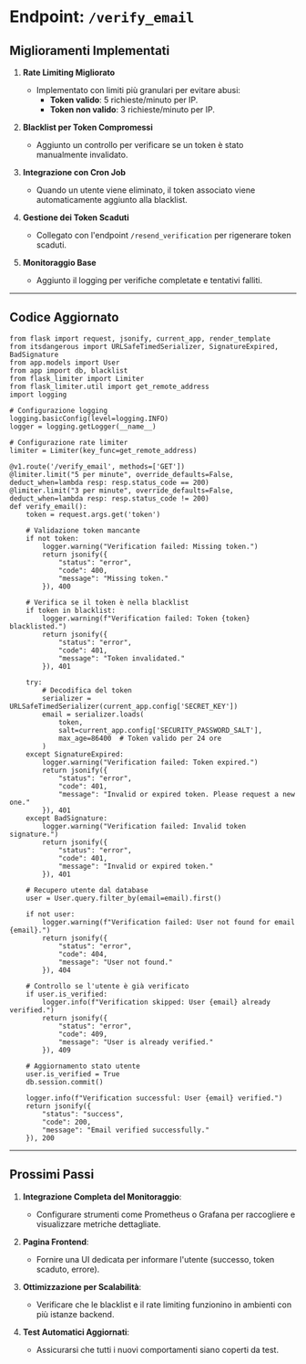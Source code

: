 # Endpoint: `/verify_email` 
## Miglioramenti Implementati

1. **Rate Limiting Migliorato**
   - Implementato con limiti più granulari per evitare abusi:
     - **Token valido**: 5 richieste/minuto per IP.
     - **Token non valido**: 3 richieste/minuto per IP.

2. **Blacklist per Token Compromessi**
   - Aggiunto un controllo per verificare se un token è stato manualmente invalidato.

3. **Integrazione con Cron Job**
   - Quando un utente viene eliminato, il token associato viene automaticamente aggiunto alla blacklist.

4. **Gestione dei Token Scaduti**
   - Collegato con l'endpoint `/resend_verification` per rigenerare token scaduti.

5. **Monitoraggio Base**
   - Aggiunto il logging per verifiche completate e tentativi falliti.

---

## Codice Aggiornato

```
from flask import request, jsonify, current_app, render_template
from itsdangerous import URLSafeTimedSerializer, SignatureExpired, BadSignature
from app.models import User
from app import db, blacklist
from flask_limiter import Limiter
from flask_limiter.util import get_remote_address
import logging

# Configurazione logging
logging.basicConfig(level=logging.INFO)
logger = logging.getLogger(__name__)

# Configurazione rate limiter
limiter = Limiter(key_func=get_remote_address)

@v1.route('/verify_email', methods=['GET'])
@limiter.limit("5 per minute", override_defaults=False, deduct_when=lambda resp: resp.status_code == 200)
@limiter.limit("3 per minute", override_defaults=False, deduct_when=lambda resp: resp.status_code != 200)
def verify_email():
    token = request.args.get('token')

    # Validazione token mancante
    if not token:
        logger.warning("Verification failed: Missing token.")
        return jsonify({
            "status": "error",
            "code": 400,
            "message": "Missing token."
        }), 400

    # Verifica se il token è nella blacklist
    if token in blacklist:
        logger.warning(f"Verification failed: Token {token} blacklisted.")
        return jsonify({
            "status": "error",
            "code": 401,
            "message": "Token invalidated."
        }), 401

    try:
        # Decodifica del token
        serializer = URLSafeTimedSerializer(current_app.config['SECRET_KEY'])
        email = serializer.loads(
            token,
            salt=current_app.config['SECURITY_PASSWORD_SALT'],
            max_age=86400  # Token valido per 24 ore
        )
    except SignatureExpired:
        logger.warning("Verification failed: Token expired.")
        return jsonify({
            "status": "error",
            "code": 401,
            "message": "Invalid or expired token. Please request a new one."
        }), 401
    except BadSignature:
        logger.warning("Verification failed: Invalid token signature.")
        return jsonify({
            "status": "error",
            "code": 401,
            "message": "Invalid or expired token."
        }), 401

    # Recupero utente dal database
    user = User.query.filter_by(email=email).first()

    if not user:
        logger.warning(f"Verification failed: User not found for email {email}.")
        return jsonify({
            "status": "error",
            "code": 404,
            "message": "User not found."
        }), 404

    # Controllo se l'utente è già verificato
    if user.is_verified:
        logger.info(f"Verification skipped: User {email} already verified.")
        return jsonify({
            "status": "error",
            "code": 409,
            "message": "User is already verified."
        }), 409

    # Aggiornamento stato utente
    user.is_verified = True
    db.session.commit()

    logger.info(f"Verification successful: User {email} verified.")
    return jsonify({
        "status": "success",
        "code": 200,
        "message": "Email verified successfully."
    }), 200
```

---

## Prossimi Passi
1. **Integrazione Completa del Monitoraggio**:
   - Configurare strumenti come Prometheus o Grafana per raccogliere e visualizzare metriche dettagliate.

2. **Pagina Frontend**:
   - Fornire una UI dedicata per informare l'utente (successo, token scaduto, errore).

3. **Ottimizzazione per Scalabilità**:
   - Verificare che le blacklist e il rate limiting funzionino in ambienti con più istanze backend.

4. **Test Automatici Aggiornati**:
   - Assicurarsi che tutti i nuovi comportamenti siano coperti da test.
